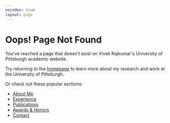 ```yaml
---
noindex: true
layout: page
---
```


# Oops! Page Not Found

You've reached a page that doesn't exist on Vivek Rajkumar's University of Pittsburgh academic website.

Try returning to the [homepage](/) to learn more about my research and work at the University of Pittsburgh.

Or check out these popular sections:

- [About Me](/#about)
- [Experience](/#experience)
- [Publications](/#publications)
- [Awards & Honors](/#awards)
- [Contact](/#contact)